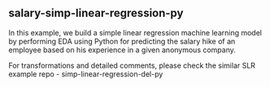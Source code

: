 ## salary-simp-linear-regression-py

In this example, we build a simple linear regression machine learning model by performing EDA using Python for predicting the salary hike of an employee based on his experience in a given anonymous company.

For transformations and detailed comments, please check the similar SLR example repo - simp-linear-regression-del-py
